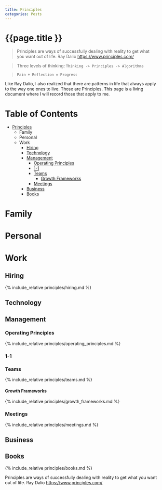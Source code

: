 ```yaml
---
title: Principles
categories: Posts
---
```


# {{page.title }}

> Principles are ways of successfully dealing with reality to get what you want out of life.
Ray Dalio <https://www.principles.com/>

> Three levels of thinking: `Thinking -> Principles -> Algorithms`

> `Pain + Reflection = Progress`

Like Ray Dalio, I also realized that there are patterns in life that always apply to the way one ones to live. Those are Principles. This page is a living document where I will record those that apply to me.

# Table of Contents

- [Principles](#principles)
  * Family
  * Personal
  * Work
    * [Hiring](#hiring)
    * [Technology](#technology)
    * [Management](#management)
      + [Operating Principles](#operating-principles)
      + [1-1](#1-1)
      + [Teams](#teams)
        - [Growth Frameworks](#growth-frameworks)
      + [Meetings](#meetings)
    * [Business](#business)
    * [Books](#books)

# Family

# Personal

# Work

## Hiring

{% include_relative principles/hiring.md %}

## Technology

## Management

### Operating Principles

{% include_relative principles/operating_principles.md %}

### 1-1

### Teams

{% include_relative principles/teams.md %}

#### Growth Frameworks

{% include_relative principles/growth_frameworks.md %}

### Meetings

{% include_relative principles/meetings.md %}

## Business

## Books

{% include_relative principles/books.md %}

Principles are ways of successfully dealing with reality to get what you want out of life. Ray Dalio <https://www.principles.com/>

